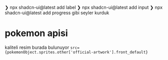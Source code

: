 ❯ npx shadcn-ui@latest add label
❯ npx shadcn-ui@latest add input
❯ npx shadcn-ui@latest add progress
gibi seyler kurduk

# pokemon apisi
kaliteli resim burada bulunuyor
`src={pokemonObject.sprites.other['official-artwork'].front_default}`